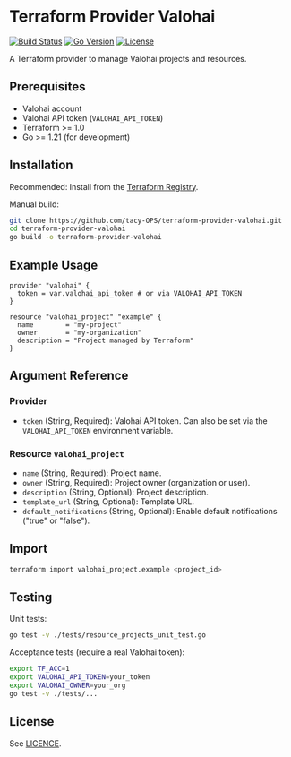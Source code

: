 # Terraform Provider Valohai

[![Build Status](https://github.com/tacy-OPS/terraform-provider-valohai/actions/workflows/ci.yml/badge.svg?branch=main)](https://github.com/tacy-OPS/terraform-provider-valohai/actions)
[![Go Version](https://img.shields.io/badge/go-1.21%2B-blue.svg)](https://golang.org/doc/go1.21)
[![License](https://img.shields.io/github/license/tacy-OPS/terraform-provider-valohai)](./LICENCE)

A Terraform provider to manage Valohai projects and resources.

## Prerequisites

- Valohai account
- Valohai API token (`VALOHAI_API_TOKEN`)
- Terraform >= 1.0
- Go >= 1.21 (for development)

## Installation

Recommended: Install from the [Terraform Registry](https://registry.terraform.io/providers/tacy-OPS/valohai/latest).

Manual build:
```sh
git clone https://github.com/tacy-OPS/terraform-provider-valohai.git
cd terraform-provider-valohai
go build -o terraform-provider-valohai
```

## Example Usage

```hcl
provider "valohai" {
  token = var.valohai_api_token # or via VALOHAI_API_TOKEN
}

resource "valohai_project" "example" {
  name        = "my-project"
  owner       = "my-organization"
  description = "Project managed by Terraform"
}
```

## Argument Reference

### Provider

- `token` (String, Required): Valohai API token. Can also be set via the `VALOHAI_API_TOKEN` environment variable.

### Resource `valohai_project`

- `name` (String, Required): Project name.
- `owner` (String, Required): Project owner (organization or user).
- `description` (String, Optional): Project description.
- `template_url` (String, Optional): Template URL.
- `default_notifications` (String, Optional): Enable default notifications ("true" or "false").

## Import

```sh
terraform import valohai_project.example <project_id>
```

## Testing

Unit tests:
```sh
go test -v ./tests/resource_projects_unit_test.go
```

Acceptance tests (require a real Valohai token):
```sh
export TF_ACC=1
export VALOHAI_API_TOKEN=your_token
export VALOHAI_OWNER=your_org
go test -v ./tests/...
```

## License

See [LICENCE](./LICENCE).